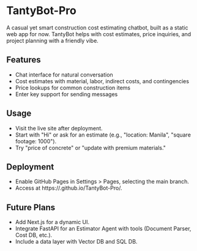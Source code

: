 # TantyBot-Pro

A casual yet smart construction cost estimating chatbot, built as a static web app for now. TantyBot helps with cost estimates, price inquiries, and project planning with a friendly vibe.

## Features
- Chat interface for natural conversation
- Cost estimates with material, labor, indirect costs, and contingencies
- Price lookups for common construction items
- Enter key support for sending messages

## Usage
- Visit the live site after deployment.
- Start with "Hi" or ask for an estimate (e.g., "location: Manila", "square footage: 1000").
- Try "price of concrete" or "update with premium materials."

## Deployment
- Enable GitHub Pages in Settings > Pages, selecting the main branch.
- Access at https://<your-username>.github.io/TantyBot-Pro/.

## Future Plans
- Add Next.js for a dynamic UI.
- Integrate FastAPI for an Estimator Agent with tools (Document Parser, Cost DB, etc.).
- Include a data layer with Vector DB and SQL DB.
